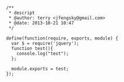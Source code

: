     /**
     * descript
     * @author: terry <jfengsky@gmail.com>
     * @date: 2013-10-21 10:47
     */

    define(function(require, exports, module) {
      var $ = require('jquery');
      function test(){
        console.log("test");
      };

      module.exports = test;
    });